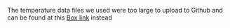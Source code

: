 The temperature data files we used were too large to upload to Github and can be found at this [Box link](https://stanfordmedicine.app.box.com/folder/181706189082) instead
